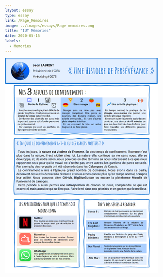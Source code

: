 ```yaml
---
layout: essay
type: essay
link: /Page_Memoires
image: ../images/essays/Page-memoires.png
title: "IUT Mémories"
date: 2020-05-15
labels:
  - Memories
---
```


<img class="ui fluid image" src="../images/essays/Page-memoires.png">
